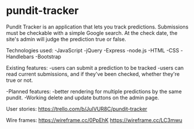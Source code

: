# pundit-tracker

Pundit Tracker is an application that lets you track predictions.
Submissions must be checkable with a simple Google search.
At the check date, the site's admin will judge the prediction true or false.

Technologies used:
-JavaScript
-jQuery
-Express
-node.js
-HTML
-CSS
-Handlebars
-Bootstrap

Existing features:
-users can submit a prediction to be tracked
-users can read current submissions, and if they've been checked, whether they're true or not.

-Planned features:
-better rendering for multiple predictions by the same pundit.
-Working delete and update buttons on the admin page.

User stories:
https://trello.com/b/JuIVUR8C/pundit-tracker

Wire frames:
https://wireframe.cc/0PpEhK
https://wireframe.cc/LC3mwu
